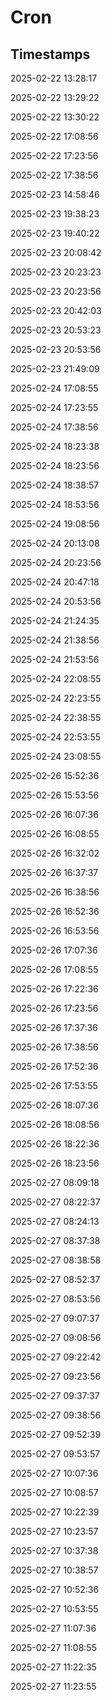 # Cron

## Timestamps

2025-02-22 13:28:17

2025-02-22 13:29:22

2025-02-22 13:30:22

2025-02-22 17:08:56

2025-02-22 17:23:56

2025-02-22 17:38:56

2025-02-23 14:58:46

2025-02-23 19:38:23

2025-02-23 19:40:22

2025-02-23 20:08:42

2025-02-23 20:23:23

2025-02-23 20:23:56

2025-02-23 20:42:03

2025-02-23 20:53:23

2025-02-23 20:53:56

2025-02-23 21:49:09

2025-02-24 17:08:55

2025-02-24 17:23:55

2025-02-24 17:38:56

2025-02-24 18:23:38

2025-02-24 18:23:56

2025-02-24 18:38:57

2025-02-24 18:53:56

2025-02-24 19:08:56

2025-02-24 20:13:08

2025-02-24 20:23:56

2025-02-24 20:47:18

2025-02-24 20:53:56

2025-02-24 21:24:35

2025-02-24 21:38:56

2025-02-24 21:53:56

2025-02-24 22:08:55

2025-02-24 22:23:55

2025-02-24 22:38:55

2025-02-24 22:53:55

2025-02-24 23:08:55

2025-02-26 15:52:36

2025-02-26 15:53:56

2025-02-26 16:07:36

2025-02-26 16:08:55

2025-02-26 16:32:02

2025-02-26 16:37:37

2025-02-26 16:38:56

2025-02-26 16:52:36

2025-02-26 16:53:56

2025-02-26 17:07:36

2025-02-26 17:08:55

2025-02-26 17:22:36

2025-02-26 17:23:56

2025-02-26 17:37:36

2025-02-26 17:38:56

2025-02-26 17:52:36

2025-02-26 17:53:55

2025-02-26 18:07:36

2025-02-26 18:08:56

2025-02-26 18:22:36

2025-02-26 18:23:56

2025-02-27 08:09:18

2025-02-27 08:22:37

2025-02-27 08:24:13

2025-02-27 08:37:38

2025-02-27 08:38:58

2025-02-27 08:52:37

2025-02-27 08:53:56

2025-02-27 09:07:37

2025-02-27 09:08:56

2025-02-27 09:22:42

2025-02-27 09:23:56

2025-02-27 09:37:37

2025-02-27 09:38:56

2025-02-27 09:52:39

2025-02-27 09:53:57

2025-02-27 10:07:36

2025-02-27 10:08:57

2025-02-27 10:22:39

2025-02-27 10:23:57

2025-02-27 10:37:38

2025-02-27 10:38:57

2025-02-27 10:52:36

2025-02-27 10:53:55

2025-02-27 11:07:36

2025-02-27 11:08:55

2025-02-27 11:22:35

2025-02-27 11:23:55
